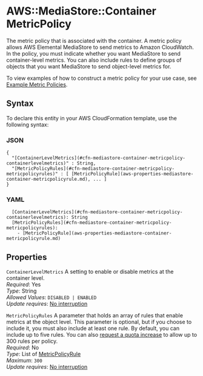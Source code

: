 # AWS::MediaStore::Container MetricPolicy<a name="aws-properties-mediastore-container-metricpolicy"></a>

The metric policy that is associated with the container\. A metric policy allows AWS Elemental MediaStore to send metrics to Amazon CloudWatch\. In the policy, you must indicate whether you want MediaStore to send container\-level metrics\. You can also include rules to define groups of objects that you want MediaStore to send object\-level metrics for\.

To view examples of how to construct a metric policy for your use case, see [Example Metric Policies](https://docs.aws.amazon.com/mediastore/latest/ug/policies-metric-examples.html)\.

## Syntax<a name="aws-properties-mediastore-container-metricpolicy-syntax"></a>

To declare this entity in your AWS CloudFormation template, use the following syntax:

### JSON<a name="aws-properties-mediastore-container-metricpolicy-syntax.json"></a>

```
{
  "[ContainerLevelMetrics](#cfn-mediastore-container-metricpolicy-containerlevelmetrics)" : String,
  "[MetricPolicyRules](#cfn-mediastore-container-metricpolicy-metricpolicyrules)" : [ [MetricPolicyRule](aws-properties-mediastore-container-metricpolicyrule.md), ... ]
}
```

### YAML<a name="aws-properties-mediastore-container-metricpolicy-syntax.yaml"></a>

```
  [ContainerLevelMetrics](#cfn-mediastore-container-metricpolicy-containerlevelmetrics): String
  [MetricPolicyRules](#cfn-mediastore-container-metricpolicy-metricpolicyrules): 
    - [MetricPolicyRule](aws-properties-mediastore-container-metricpolicyrule.md)
```

## Properties<a name="aws-properties-mediastore-container-metricpolicy-properties"></a>

`ContainerLevelMetrics`  <a name="cfn-mediastore-container-metricpolicy-containerlevelmetrics"></a>
A setting to enable or disable metrics at the container level\.  
*Required*: Yes  
*Type*: String  
*Allowed Values*: `DISABLED | ENABLED`  
*Update requires*: [No interruption](https://docs.aws.amazon.com/AWSCloudFormation/latest/UserGuide/using-cfn-updating-stacks-update-behaviors.html#update-no-interrupt)

`MetricPolicyRules`  <a name="cfn-mediastore-container-metricpolicy-metricpolicyrules"></a>
A parameter that holds an array of rules that enable metrics at the object level\. This parameter is optional, but if you choose to include it, you must also include at least one rule\. By default, you can include up to five rules\. You can also [request a quota increase](https://console.aws.amazon.com/servicequotas/home?region=us-east-1#!/services/mediastore/quotas) to allow up to 300 rules per policy\.  
*Required*: No  
*Type*: List of [MetricPolicyRule](aws-properties-mediastore-container-metricpolicyrule.md)  
*Maximum*: `300`  
*Update requires*: [No interruption](https://docs.aws.amazon.com/AWSCloudFormation/latest/UserGuide/using-cfn-updating-stacks-update-behaviors.html#update-no-interrupt)